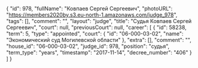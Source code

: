 {
    "id": 978,
    "fullName": "Ковпаев Сергей Сергеевич",
    "photoURL": "https://members2020by.s3.eu-north-1.amazonaws.com/judge_978",
    "tags": [],
    "comment": "",
    "layout": "judge",
    "title": "Судья Ковпаев Сергей Сергеевич",
    "court": null,
    "previousCourt": null,
    "career": [
        {
            "id": 58238,
            "term": 5,
            "type": "appointed",
            "court": {
                "id": "06-000-03-02",
                "name": "Экономический суд Могилевской области"
            },
            "extra": [],
            "comment": "",
            "house_id": "06-000-03-02",
            "judge_id": 978,
            "position": "судья",
            "term_type": "years",
            "timestamp": "2017-11-14",
            "decree_number": "406"
        }
    ]
}